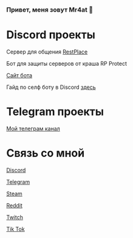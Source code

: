 ### Привет, меня зовут Mr4at 👋

# Discord проекты 

Сервер для общения [RestPlace](https://discord.gg/restplace)

Бот для защиты серверов от краша RP Protect 

[Сайт бота](https://rp-protect.tk/)

Гайд по селф боту в Discord [здесь](https://github.com/MrChat1/self-guide)

# Telegram проекты 

[Мой телеграм канал](https://t.me/mr4atofficial)

# Связь со мной

[Discord]( https://discordapp.com/users/701866992164143154/)

[Telegram](https://t.me/Mr4at)

[Steam](https://steamcommunity.com/profiles/76561198931142984)

[Reddit](https://www.reddit.com/user/MrChat1)

[Twitch](https://www.twitch.tv/mr4at)

[Tik Tok](https://www.tiktok.com/@mr4at)

